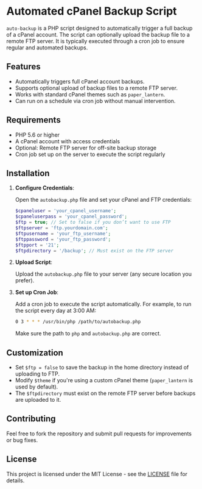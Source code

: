 # Automated cPanel Backup Script

`auto-backup` is a PHP script designed to automatically trigger a full backup of a cPanel account. The script can optionally upload the backup file to a remote FTP server. It is typically executed through a cron job to ensure regular and automated backups.

## Features

- Automatically triggers full cPanel account backups.
- Supports optional upload of backup files to a remote FTP server.
- Works with standard cPanel themes such as `paper_lantern`.
- Can run on a schedule via cron job without manual intervention.

## Requirements

- PHP 5.6 or higher
- A cPanel account with access credentials
- Optional: Remote FTP server for off-site backup storage
- Cron job set up on the server to execute the script regularly

## Installation

1. **Configure Credentials**:

   Open the `autobackup.php` file and set your cPanel and FTP credentials:

   ```php
   $cpaneluser = 'your_cpanel_username';
   $cpaneluserpass = 'your_cpanel_password';
   $ftp = true; // Set to false if you don’t want to use FTP
   $ftpserver = 'ftp.yourdomain.com';
   $ftpusername = 'your_ftp_username';
   $ftppassword = 'your_ftp_password';
   $ftpport = '21';
   $ftpdirectory = '/backup'; // Must exist on the FTP server
   ```

3. **Upload Script**:

   Upload the `autobackup.php` file to your server (any secure location you prefer).

5. **Set up Cron Job**:

   Add a cron job to execute the script automatically. For example, to run the script every day at 3:00 AM:

   ```bash
   0 3 * * * /usr/bin/php /path/to/autobackup.php
   ```

   Make sure the path to `php` and `autobackup.php` are correct.

## Customization

- Set `$ftp = false` to save the backup in the home directory instead of uploading to FTP.
- Modify `$theme` if you're using a custom cPanel theme (`paper_lantern` is used by default).
- The `$ftpdirectory` must exist on the remote FTP server before backups are uploaded to it.

## Contributing

Feel free to fork the repository and submit pull requests for improvements or bug fixes.

## License

This project is licensed under the MIT License - see the [LICENSE](LICENSE) file for details.
